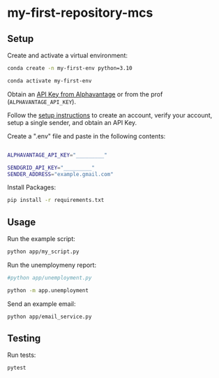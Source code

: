 # my-first-repository-mcs
 
## Setup

Create and activate a virtual environment:

```sh
conda create -n my-first-env python=3.10

conda activate my-first-env
```

Obtain an [API Key from Alphavantage](https://www.alphavantage.co/support/#api-key) or from the prof (`ALPHAVANTAGE_API_KEY`).

Follow the [setup instructions](https://github.com/prof-rossetti/intro-to-python/blob/main/notes/python/packages/sendgrid.md) to create an account, verify your account, setup a single sender, and obtain an API Key.

Create a ".env" file and paste in the following contents:

```sh

ALPHAVANTAGE_API_KEY="_________"

SENDGRID_API_KEY="_________"
SENDER_ADDRESS="example.gmail.com"
```



Install Packages:
```sh
pip install -r requirements.txt
```


## Usage

Run the example script:

```sh
python app/my_script.py
```

Run the unemploymeny report:

```sh
#python app/unemployment.py

python -m app.unemployment
```
Send an example email:

```sh
python app/email_service.py
```

## Testing

Run tests:

```sh
pytest
```